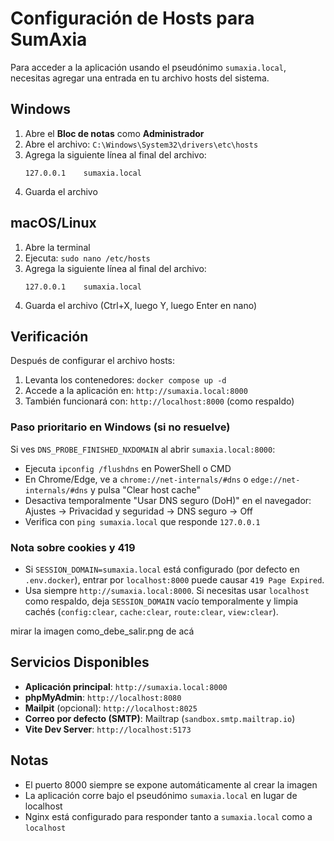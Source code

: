 # Configuración de Hosts para SumAxia

Para acceder a la aplicación usando el pseudónimo `sumaxia.local`, necesitas agregar una entrada en tu archivo hosts del sistema.

## Windows

1. Abre el **Bloc de notas** como **Administrador**
2. Abre el archivo: `C:\Windows\System32\drivers\etc\hosts`
3. Agrega la siguiente línea al final del archivo:
   ```
   127.0.0.1    sumaxia.local
   ```
4. Guarda el archivo

## macOS/Linux

1. Abre la terminal
2. Ejecuta: `sudo nano /etc/hosts`
3. Agrega la siguiente línea al final del archivo:
   ```
   127.0.0.1    sumaxia.local
   ```
4. Guarda el archivo (Ctrl+X, luego Y, luego Enter en nano)

## Verificación

Después de configurar el archivo hosts:

1. Levanta los contenedores: `docker compose up -d`
2. Accede a la aplicación en: `http://sumaxia.local:8000`
3. También funcionará con: `http://localhost:8000` (como respaldo)

### Paso prioritario en Windows (si no resuelve)

Si ves `DNS_PROBE_FINISHED_NXDOMAIN` al abrir `sumaxia.local:8000`:

- Ejecuta `ipconfig /flushdns` en PowerShell o CMD
- En Chrome/Edge, ve a `chrome://net-internals/#dns` o `edge://net-internals/#dns` y pulsa "Clear host cache"
- Desactiva temporalmente "Usar DNS seguro (DoH)" en el navegador: Ajustes → Privacidad y seguridad → DNS seguro → Off
- Verifica con `ping sumaxia.local` que responde `127.0.0.1`

### Nota sobre cookies y 419

- Si `SESSION_DOMAIN=sumaxia.local` está configurado (por defecto en `.env.docker`), entrar por `localhost:8000` puede causar `419 Page Expired`.
- Usa siempre `http://sumaxia.local:8000`. Si necesitas usar `localhost` como respaldo, deja `SESSION_DOMAIN` vacío temporalmente y limpia cachés (`config:clear`, `cache:clear`, `route:clear`, `view:clear`).

mirar la imagen como_debe_salir.png de acá

## Servicios Disponibles

- **Aplicación principal**: `http://sumaxia.local:8000`
- **phpMyAdmin**: `http://localhost:8080`
- **Mailpit** (opcional): `http://localhost:8025`
- **Correo por defecto (SMTP)**: Mailtrap (`sandbox.smtp.mailtrap.io`)
- **Vite Dev Server**: `http://localhost:5173`

## Notas

- El puerto 8000 siempre se expone automáticamente al crear la imagen
- La aplicación corre bajo el pseudónimo `sumaxia.local` en lugar de localhost
- Nginx está configurado para responder tanto a `sumaxia.local` como a `localhost`